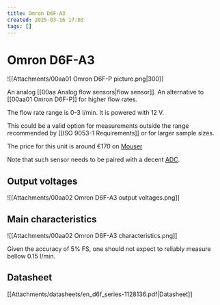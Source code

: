 ```yaml
---
title: Omron D6F-A3
created: 2025-03-16 17:03
tags: []
---
```


# Omron D6F-A3

![[Attachments/00aa01 Omron D6F-P picture.png|300]]

An analog [[00aa Analog flow sensors|flow sensor]]. An alternative to [[00aa01 Omron D6F-P]] for higher flow rates.

The flow rate range is 0-3 l/min. It is powered with 12 V.

This could be a valid option for measurements outside the range recommended by [[ISO 9053-1 Requirements]] or for larger sample sizes.

The price for this unit is around €170 on [Mouser](https://cz.mouser.com/ProductDetail/Omron-Electronics/D6F-03A3-000?qs=93uzuGORGqeobncO0atalw%3D%3D)

Note that such sensor needs to be paired with a decent [ADC](app://obsidian.md/04aa%20Analog%20to%20digital%20conversion).
## Output voltages

![[Attachments/00aa02 Omron D6F-A3 output voltages.png]]

## Main characteristics

![[Attachments/00aa02 Omron D6F-A3 characteristics.png]]

Given the accuracy of 5% FS, one should not expect to reliably measure bellow 0.15 l/min.

## Datasheet

[[Attachments/datasheets/en_d6f_series-1128136.pdf|Datasheet]]





